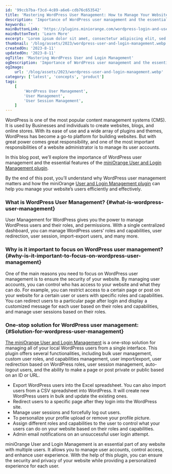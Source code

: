 ```yaml
---
id: '99ccb7ba-f3cd-4c89-a6e6-cdb76c653542'
title: 'Mastering WordPress User Management: How to Manage Your Website’s Users in One Place'
description: 'Importance of WordPress user management and the essential features of the miniOrange WordPress User and Login Management plugin'
keywords: ''
mainButtonLink: 'https://plugins.miniorange.com/wordpress-login-and-user-management-plugin'
mainButtonText: 'Learn More'
excerpt: 'Lorem ipsum dolor sit amet, consectetur adipiscing elit, sed do eiusmod tempor incididunt ut labore et dolore magna aliqua. Praesent elementum facilisis leo vel fringilla est ullamcorper eget. At imperdiet dui accumsan sit amet nulla facilities morbi tempus.'
thumbnail: '/blog/assets/2023/wordpress-user-and-login-management.webp'
createdOn: '2023-8-11'
updatedOn: '2023-8-11'
ogTitle: 'Mastering WordPress User and Login Management'
ogDescription: 'Importance of WordPress user management and the essential features of the miniOrange WordPress User and Login Management plugin'
ogImage:
    url: '/blog/assets/2023/wordpress-user-and-login-management.webp'
category: ['latest', 'concepts', 'product']
tags:
    [
        'WordPress User Management',
        'User Management',
        'User Session Management',
    ]
---
```


WordPress is one of the most popular content management systems (CMS). It is used by Businesses and individuals to create websites, blogs, and online stores. With its ease of use and a wide array of plugins and themes, WordPress has become a go-to platform for building websites. But with great power comes great responsibility, and one of the most important responsibilities of a website administrator is to manage its user accounts.

In this blog post, we’ll explore the importance of WordPress user management and the essential features of the [miniOrange User and Login Management plugin](https://plugins.miniorange.com/wordpress-login-and-user-management-plugin).

By the end of this post, you’ll understand why WordPress user management matters and how the miniOrange [User and Login Management plugin](https://wordpress.org/plugins/user-and-login-management/) can help you manage your website’s users efficiently and effectively.

### **What is WordPress User Management?** {#what-is-wordpress-user-management}

User Management for WordPress gives you the power to manage WordPress users and their roles, and permissions. With a single centralized dashboard, you can manage WordPress users’ roles and capabilities, user redirection, user session, import-export users, and many more.

### **Why is it important to focus on WordPress user management?** {#why-is-it-important-to-focus-on-wordpress-user-management}

One of the main reasons you need to focus on WordPress user management is to ensure the security of your website. By managing user accounts, you can control who has access to your website and what they can do. For example, you can restrict access to a certain page or post on your website for a certain user or users with specific roles and capabilities. You can redirect users to a particular page after login and display a customized message for each user based on their roles and capabilities, and manage user sessions based on their roles.

### **One-stop solution for WordPress user management:** {#Solution-for-wordpress-user-management}

[The miniOrange User and Login Management](https://plugins.miniorange.com/wordpress-login-and-user-management-plugin) is a one-stop solution for managing all of your local WordPress users from a single interface. This plugin offers several functionalities, including bulk user management, custom user roles, and capabilities management, user import/export, user redirection based on WordPress roles, user session management, auto-logout users, and the ability to make a page or post private or public based on an ID or URL.

- Export WordPress users into the Excel spreadsheet. You can also import users from a CSV spreadsheet into WordPress. It will create new WordPress users in bulk and update the existing ones.
- Redirect users to a specific page after they login into the WordPress site.
- Manage user sessions and forcefully log out users.
- To personalize your profile upload or remove your profile picture.
- Assign different roles and capabilities to the user to control what your users can do on your website based on their roles and capabilities.
- Admin email notifications on an unsuccessful user login attempt.

miniOrange User and Login Management is an essential part of any website with multiple users. It allows you to manage user accounts, control access, and enhance user experience. With the help of this plugin, you can ensure the security and privacy of your website while providing a personalized experience for each user.
